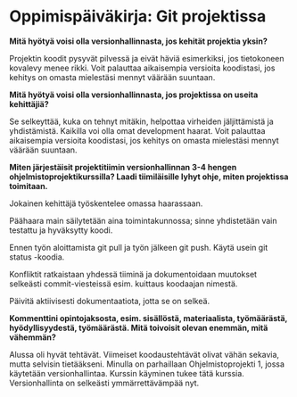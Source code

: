# Oppimispäiväkirja: Git projektissa

__Mitä hyötyä voisi olla versionhallinnasta, jos kehität projektia yksin?__

Projektin koodit pysyvät pilvessä ja eivät häviä esimerkiksi, jos tietokoneen kovalevy menee rikki. Voit palauttaa aikaisempia versioita koodistasi, jos kehitys on omasta mielestäsi mennyt väärään suuntaan. 

__Mitä hyötyä voisi olla versionhallinnasta, jos projektissa on useita kehittäjiä?__

Se selkeyttää, kuka on tehnyt mitäkin, helpottaa virheiden jäljittämistä ja yhdistämistä. Kaikilla voi olla omat development haarat. Voit palauttaa aikaisempia versioita koodistasi, jos kehitys on omasta mielestäsi mennyt väärään suuntaan.

__Miten järjestäisit projektitiimin versionhallinnan 3-4 hengen ohjelmistoprojektikurssilla? Laadi tiimiläisille lyhyt ohje, miten projektissa toimitaan.__

Jokainen kehittäjä työskentelee omassa haarassaan.

Päähaara main säilytetään aina toimintakunnossa; sinne yhdistetään vain testattu ja hyväksytty koodi.

Ennen työn aloittamista git pull ja työn jälkeen git push. Käytä usein git status -koodia.

Konfliktit ratkaistaan yhdessä tiiminä ja dokumentoidaan muutokset selkeästi commit-viesteissä esim. kuittaus koodaajan nimestä. 

Päivitä aktiivisesti dokumentaatiota, jotta se on selkeä.

__Kommenttini opintojaksosta, esim. sisällöstä, materiaalista, työmäärästä, hyödyllisyydestä, työmäärästä. Mitä toivoisit olevan enemmän, mitä vähemmän?__

Alussa oli hyvät tehtävät. Viimeiset koodaustehtävät olivat vähän sekavia, mutta selvisin tietääkseni. Minulla on parhaillaan Ohjelmistoprojekti 1, jossa käytetään versionhallintaa. Kurssin käyminen tukee tätä kurssia. Versionhallinta on selkeästi ymmärrettävämpää nyt. 